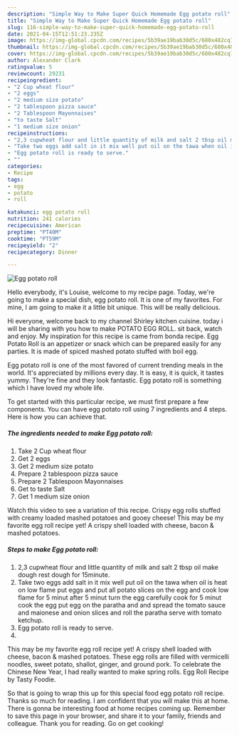 ```yaml
---
description: "Simple Way to Make Super Quick Homemade Egg potato roll"
title: "Simple Way to Make Super Quick Homemade Egg potato roll"
slug: 116-simple-way-to-make-super-quick-homemade-egg-potato-roll
date: 2021-04-15T12:51:23.235Z
image: https://img-global.cpcdn.com/recipes/5b39ae19bab30d5c/680x482cq70/egg-potato-roll-recipe-main-photo.jpg
thumbnail: https://img-global.cpcdn.com/recipes/5b39ae19bab30d5c/680x482cq70/egg-potato-roll-recipe-main-photo.jpg
cover: https://img-global.cpcdn.com/recipes/5b39ae19bab30d5c/680x482cq70/egg-potato-roll-recipe-main-photo.jpg
author: Alexander Clark
ratingvalue: 5
reviewcount: 29231
recipeingredient:
- "2 Cup wheat flour"
- "2 eggs"
- "2 medium size potato"
- "2 tablespoon pizza sauce"
- "2 Tablespoon Mayonnaises"
- "to taste Salt"
- "1 medium size onion"
recipeinstructions:
- "2,3 cupwheat flour and little quantity of milk and salt 2 tbsp oil make dough rest dough for 15minute."
- "Take two eggs add salt in it mix well put oil on the tawa when oil is heat on low flame put eggs and put all potato slices on the egg and cook low flame for 5 minut after 5 minut turn the egg carefully cook for 5 minut cook the egg put egg on the paratha and and spread the tomato sauce and maionese and onion slices and roll the paratha serve with tomato ketchup."
- "Egg potato roll is ready to serve."
- ""
categories:
- Recipe
tags:
- egg
- potato
- roll

katakunci: egg potato roll 
nutrition: 241 calories
recipecuisine: American
preptime: "PT40M"
cooktime: "PT59M"
recipeyield: "2"
recipecategory: Dinner

---
```



![Egg potato roll](https://img-global.cpcdn.com/recipes/5b39ae19bab30d5c/680x482cq70/egg-potato-roll-recipe-main-photo.jpg)

Hello everybody, it's Louise, welcome to my recipe page. Today, we're going to make a special dish, egg potato roll. It is one of my favorites. For mine, I am going to make it a little bit unique. This will be really delicious.

Hi everyone, welcome back to my channel Shirley kitchen cuisine. today i will be sharing with you how to make POTATO EGG ROLL. sit back, watch and enjoy. My inspiration for this recipe is came from bonda recipe. Egg Potato Roll is an appetizer or snack which can be prepared easily for any parties. It is made of spiced mashed potato stuffed with boil egg.

Egg potato roll is one of the most favored of current trending meals in the world. It's appreciated by millions every day. It is easy, it is quick, it tastes yummy. They're fine and they look fantastic. Egg potato roll is something which I have loved my whole life.


To get started with this particular recipe, we must first prepare a few components. You can have egg potato roll using 7 ingredients and 4 steps. Here is how you can achieve that.

<!--inarticleads1-->

##### The ingredients needed to make Egg potato roll:

1. Take 2 Cup wheat flour
1. Get 2 eggs
1. Get 2 medium size potato
1. Prepare 2 tablespoon pizza sauce
1. Prepare 2 Tablespoon Mayonnaises
1. Get to taste Salt
1. Get 1 medium size onion


Watch this video to see a variation of this recipe. Crispy egg rolls stuffed with creamy loaded mashed potatoes and gooey cheese! This may be my favorite egg roll recipe yet! A crispy shell loaded with cheese, bacon &amp; mashed potatoes. 

<!--inarticleads2-->

##### Steps to make Egg potato roll:

1. 2,3 cupwheat flour and little quantity of milk and salt 2 tbsp oil make dough rest dough for 15minute.
1. Take two eggs add salt in it mix well put oil on the tawa when oil is heat on low flame put eggs and put all potato slices on the egg and cook low flame for 5 minut after 5 minut turn the egg carefully cook for 5 minut cook the egg put egg on the paratha and and spread the tomato sauce and maionese and onion slices and roll the paratha serve with tomato ketchup.
1. Egg potato roll is ready to serve.
1. 


This may be my favorite egg roll recipe yet! A crispy shell loaded with cheese, bacon &amp; mashed potatoes. These egg rolls are filled with vermicelli noodles, sweet potato, shallot, ginger, and ground pork. To celebrate the Chinese New Year, I had really wanted to make spring rolls. Egg Roll Recipe by Tasty Foodie. 

So that is going to wrap this up for this special food egg potato roll recipe. Thanks so much for reading. I am confident that you will make this at home. There is gonna be interesting food at home recipes coming up. Remember to save this page in your browser, and share it to your family, friends and colleague. Thank you for reading. Go on get cooking!
